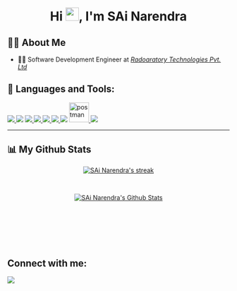 
<h1 align="center">Hi <img src="https://raw.githubusercontent.com/MartinHeinz/MartinHeinz/master/wave.gif" width="30px">, I'm <b>SAi Narendra</b></h1>

## 🙋‍♂️ About Me
- 👨‍💻   Software Development Engineer at <a href="https://livo.ai" > <i> Radoaratory Technologies Pvt. Ltd</i> </a> 

## 🚀 Languages and Tools:

<p align="left"> 
    <a href="https://www.java.com" target="_blank"> <img src="https://img.icons8.com/color/48/000000/java-coffee-cup-logo.png"/> </a>
    <a href="https://isocpp.org/" target='_blank'><img src="https://img.icons8.com/color/50/000000/c-plus-plus-logo.png"/></a>
    <a href="https://www.python.org" target="_blank"> <img src="https://img.icons8.com/color/48/000000/python.png"/> </a> 
    <a href="https://developer.mozilla.org/en-US/docs/Web/JavaScript" target="_blank"> <img src="https://img.icons8.com/color/48/000000/javascript.png"/> </a> 
    <a href="https://www.w3.org/html/" target="_blank"> <img src="https://img.icons8.com/color/48/000000/html-5.png"/> </a> 
    <a href="https://www.w3schools.com/css/" target="_blank"> <img src="https://img.icons8.com/color/48/000000/css3.png"/> </a>
    <a href="https://code.visualstudio.com/" target="_blank">
    <img src="https://img.icons8.com/color/48/000000/visual-studio-code-2019.png"/></a> 
    <a href="https://postman.com" target="_blank"> <img src="https://www.vectorlogo.zone/logos/getpostman/getpostman-icon.svg" alt="postman" width="45" height="45"/> </a>   
    <a href="https://git-scm.com/" target="_blank"> <img src="https://img.icons8.com/color/48/000000/git.png"/> </a> 
</p>

---


## 📊 My Github Stats

<p align="center">
    <a href="https://github.com/sainarendra74">
        <img title="🔥 Get streak stats for your profile at git.io/streak-stats" alt="SAi Narendra's streak" src="https://github-readme-streak-stats.herokuapp.com/?user=sainarendra74&theme=black-ice&hide_border=true&stroke=0000&background=060A0CD0"/>
    </a>
</p>

  <br/>
    <p align="center">
      <a href="https://github.com/sainarendra74"><img alt="SAi Narendra's Github Stats" src="https://github-readme-stats.vercel.app/api?username=sainarendra74&show_icons=true&count_private=true&theme=react&hide_border=true&bg_color=0D1117" /></a>
    </p>
  <br/>

<br/>
<br/>

<!--<a href="https://github.com/sainarendra74"><img alt="SAi Narendra's Activity Graph" src="https://activity-graph.herokuapp.com/graph?username=sainarendra74&bg_color=0D1117&color=5BCDEC&line=5BCDEC&point=FFFFFF&hide_border=true" /></a> -->

<br/>
<br/>

## Connect with me:
<p align="left">

<a href = "https://www.linkedin.com/in/sainarendra74/"><img src="https://img.icons8.com/fluent/48/000000/linkedin.png"/></a>
</p>
